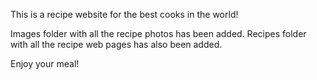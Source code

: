 This is a recipe website for the best cooks in the world!

Images folder with all the recipe photos has been added.
Recipes folder with all the recipe web pages has also been added.

Enjoy your meal!